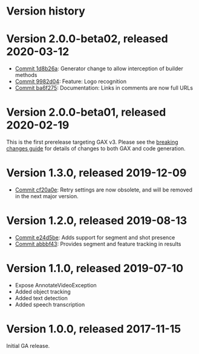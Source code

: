 # Version history

# Version 2.0.0-beta02, released 2020-03-12

- [Commit 1d8b26a](https://github.com/googleapis/google-cloud-dotnet/commit/1d8b26a): Generator change to allow interception of builder methods
- [Commit 9982d04](https://github.com/googleapis/google-cloud-dotnet/commit/9982d04): Feature: Logo recognition
- [Commit ba6f275](https://github.com/googleapis/google-cloud-dotnet/commit/ba6f275): Documentation: Links in comments are now full URLs

# Version 2.0.0-beta01, released 2020-02-19

This is the first prerelease targeting GAX v3. Please see the [breaking changes
guide](https://googleapis.github.io/google-cloud-dotnet/docs/guides/breaking-gax2.html)
for details of changes to both GAX and code generation.

# Version 1.3.0, released 2019-12-09

- [Commit cf20a0e](https://github.com/googleapis/google-cloud-dotnet/commit/cf20a0e): Retry settings are now obsolete, and will be removed in the next major version.

# Version 1.2.0, released 2019-08-13

- [Commit e24d5be](https://github.com/googleapis/google-cloud-dotnet/commit/e24d5be): Adds support for segment and shot presence
- [Commit abbbf43](https://github.com/googleapis/google-cloud-dotnet/commit/abbbf43): Provides segment and feature tracking in results

# Version 1.1.0, released 2019-07-10

- Expose AnnotateVideoException
- Added object tracking
- Added text detection
- Added speech transcription

# Version 1.0.0, released 2017-11-15

Initial GA release.
